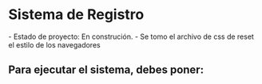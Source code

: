 <h1>Sistema de Registro</h1>
- Estado de proyecto: En construción.
- Se tomo el archivo de css de reset el estilo de los navegadores
<h2>Para ejecutar el sistema, debes poner:  </h2>
  
  
